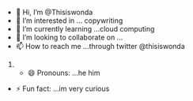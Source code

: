- 👋 Hi, I’m @Thisiswonda
- 👀 I’m interested in ... copywriting 
- 🌱 I’m currently learning ...cloud computing 
- 💞️ I’m looking to collaborate on ...
- 📫 How to reach me ...through twitter @thisiswonda 
1. - 😄 Pronouns: ...he him
- ⚡ Fun fact: ...im very curious 

<!---
Thisiswonda/Thisiswonda is a ✨ special ✨ repository because its `README.md` (this file) appears on your GitHub profile.
You can click the Preview link to take a look at your changes.
